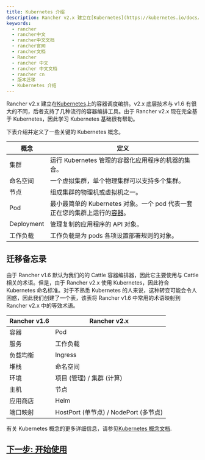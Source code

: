 ```yaml
---
title: Kubernetes 介绍
description: Rancher v2.x 建立在[Kubernetes](https://kubernetes.io/docs/home/?path=users&persona=app-developer&level=foundational)上的容器调度编排。v2.x 底层技术与 v1.6 有很大的不同，后者支持了几种流行的容器编排工具。由于 Rancher v2.x 现在完全基于 Kubernetes，因此学习 Kubernetes 基础很有帮助。下表介绍并定义了一些关键的 Kubernetes 概念。
keywords:
  - rancher
  - rancher中文
  - rancher中文文档
  - rancher官网
  - rancher文档
  - Rancher
  - rancher 中文
  - rancher 中文文档
  - rancher cn
  - 版本迁移
  - Kubernetes 介绍
---
```


Rancher v2.x 建立在[Kubernetes](https://kubernetes.io/docs/home/?path=users&persona=app-developer&level=foundational)上的容器调度编排。v2.x 底层技术与 v1.6 有很大的不同，后者支持了几种流行的容器编排工具。由于 Rancher v2.x 现在完全基于 Kubernetes，因此学习 Kubernetes 基础很有帮助。

下表介绍并定义了一些关键的 Kubernetes 概念。

| **概念**   | **定义**                                                                                                                                                     |
| ---------- | ------------------------------------------------------------------------------------------------------------------------------------------------------------ |
| 集群       | 运行 Kubernetes 管理的容器化应用程序的机器的集合。                                                                                                           |
| 命名空间   | 一个虚拟集群，单个物理集群可以支持多个集群。                                                                                                                 |
| 节点       | 组成集群的物理机或虚拟机之一。                                                                                                                               |
| Pod        | 最小最简单的 Kubernetes 对象。一个 pod 代表一套正在您的集群上运行的[容器](https://kubernetes.io/docs/concepts/overview/what-is-kubernetes/#why-containers)。 |
| Deployment | 管理复制的应用程序的 API 对象。                                                                                                                              |
| 工作负载   | 工作负载是为 pods 各项设置部署规则的对象。                                                                                                                   |

## 迁移备忘录

由于 Rancher v1.6 默认为我们的的 Cattle 容器编排器，因此它主要使用与 Cattle 相关的术语。但是，由于 Rancher v2.x 使用 Kubernetes，因此符合 Kubernetes 命名标准。对于不熟悉 Kubernetes 的人来说，这种转变可能会令人困惑，因此我们创建了一个表，该表将 Rancher v1.6 中常用的术语映射到 Rancher v2.x 中的等效术语。

| **Rancher v1.6** | **Rancher v2.x**                      |
| ---------------- | ------------------------------------- |
| 容器             | Pod                                   |
| 服务             | 工作负载                              |
| 负载均衡         | Ingress                               |
| 堆栈             | 命名空间                              |
| 环境             | 项目 (管理) / 集群 (计算)             |
| 主机             | 节点                                  |
| 应用商店         | Helm                                  |
| 端口映射         | HostPort (单节点) / NodePort (多节点) |

有关 Kubernetes 概念的更多详细信息，请参见[Kubernetes 概念文档](https://kubernetes.io/docs/concepts/).

## [下一步: 开始使用](/docs/rancher2/v1.6-migration/get-started/_index)
